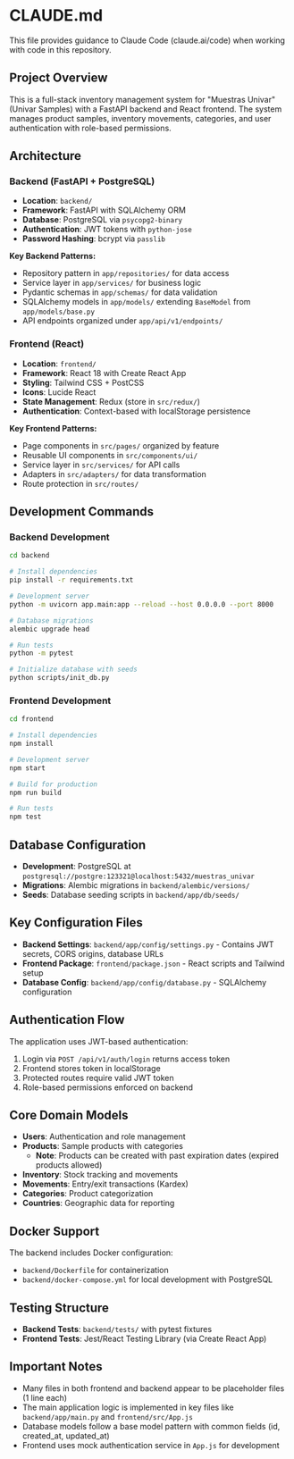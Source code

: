 # CLAUDE.md

This file provides guidance to Claude Code (claude.ai/code) when working with code in this repository.

## Project Overview

This is a full-stack inventory management system for "Muestras Univar" (Univar Samples) with a FastAPI backend and React frontend. The system manages product samples, inventory movements, categories, and user authentication with role-based permissions.

## Architecture

### Backend (FastAPI + PostgreSQL)
- **Location**: `backend/`
- **Framework**: FastAPI with SQLAlchemy ORM
- **Database**: PostgreSQL via `psycopg2-binary`
- **Authentication**: JWT tokens with `python-jose`
- **Password Hashing**: bcrypt via `passlib`

**Key Backend Patterns:**
- Repository pattern in `app/repositories/` for data access
- Service layer in `app/services/` for business logic
- Pydantic schemas in `app/schemas/` for data validation
- SQLAlchemy models in `app/models/` extending `BaseModel` from `app/models/base.py`
- API endpoints organized under `app/api/v1/endpoints/`

### Frontend (React)
- **Location**: `frontend/`
- **Framework**: React 18 with Create React App
- **Styling**: Tailwind CSS + PostCSS
- **Icons**: Lucide React
- **State Management**: Redux (store in `src/redux/`)
- **Authentication**: Context-based with localStorage persistence

**Key Frontend Patterns:**
- Page components in `src/pages/` organized by feature
- Reusable UI components in `src/components/ui/`
- Service layer in `src/services/` for API calls
- Adapters in `src/adapters/` for data transformation
- Route protection in `src/routes/`

## Development Commands

### Backend Development
```bash
cd backend

# Install dependencies
pip install -r requirements.txt

# Development server
python -m uvicorn app.main:app --reload --host 0.0.0.0 --port 8000

# Database migrations
alembic upgrade head

# Run tests
python -m pytest

# Initialize database with seeds
python scripts/init_db.py
```

### Frontend Development  
```bash
cd frontend

# Install dependencies
npm install

# Development server
npm start

# Build for production
npm run build

# Run tests
npm test
```

## Database Configuration

- **Development**: PostgreSQL at `postgresql://postgre:123321@localhost:5432/muestras_univar`
- **Migrations**: Alembic migrations in `backend/alembic/versions/`
- **Seeds**: Database seeding scripts in `backend/app/db/seeds/`

## Key Configuration Files

- **Backend Settings**: `backend/app/config/settings.py` - Contains JWT secrets, CORS origins, database URLs
- **Frontend Package**: `frontend/package.json` - React scripts and Tailwind setup
- **Database Config**: `backend/app/config/database.py` - SQLAlchemy configuration

## Authentication Flow

The application uses JWT-based authentication:
1. Login via `POST /api/v1/auth/login` returns access token
2. Frontend stores token in localStorage
3. Protected routes require valid JWT token
4. Role-based permissions enforced on backend

## Core Domain Models

- **Users**: Authentication and role management
- **Products**: Sample products with categories
  - **Note**: Products can be created with past expiration dates (expired products allowed)
- **Inventory**: Stock tracking and movements
- **Movements**: Entry/exit transactions (Kardex)
- **Categories**: Product categorization
- **Countries**: Geographic data for reporting

## Docker Support

The backend includes Docker configuration:
- `backend/Dockerfile` for containerization
- `backend/docker-compose.yml` for local development with PostgreSQL

## Testing Structure

- **Backend Tests**: `backend/tests/` with pytest fixtures
- **Frontend Tests**: Jest/React Testing Library (via Create React App)

## Important Notes

- Many files in both frontend and backend appear to be placeholder files (1 line each)
- The main application logic is implemented in key files like `backend/app/main.py` and `frontend/src/App.js`
- Database models follow a base model pattern with common fields (id, created_at, updated_at)
- Frontend uses mock authentication service in `App.js` for development